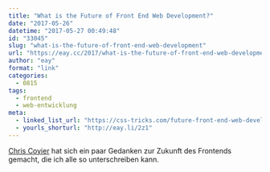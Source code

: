 ```yaml
---
title: "What is the Future of Front End Web Development?"
date: "2017-05-26"
datetime: "2017-05-27 00:49:48"
id: "33045"
slug: "what-is-the-future-of-front-end-web-development"
url: "https://eay.cc/2017/what-is-the-future-of-front-end-web-development/"
author: "eay"
format: "link"
categories:
  - 0815
tags:
  - frontend
  - web-entwicklung
meta:
  - linked_list_url: "https://css-tricks.com/future-front-end-web-development/"
  - yourls_shorturl: "http://eay.li/2z1"
---
```


[Chris Coyier](http://chriscoyier.net/) hat sich ein paar Gedanken zur Zukunft des Frontends gemacht, die ich alle so unterschreiben kann.
